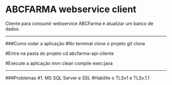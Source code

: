 # ABCFARMA webservice client
Cliente para consumir webservice ABCFarma e atualizar um banco de dados.

---
###Como rodar a aplicação
#No terminal clone o projeto
git clone 

#Entre na pasta do projeto
cd abcfarma-api-cliente

#Execute a aplicação
mvn clean compile exec:java

---
###Problemas
#1. MS SQL Server e SSL
#Habilite o TLSv1 e TLSv.1.1
